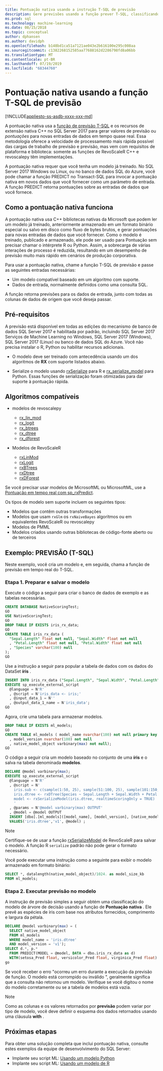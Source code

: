 ```yaml
---
title: Pontuação nativa usando a instrução T-SQL de previsão
description: Gere previsões usando a função prever T-SQL, classificando as entradas DTA em um modelo pré-treinado escrito em R ou Python em SQL Server.
ms.prod: sql
ms.technology: machine-learning
ms.date: 08/15/2018
ms.topic: conceptual
author: dphansen
ms.author: davidph
ms.openlocfilehash: b148bd1ca51a7121ae043e2b616100e295c008aa
ms.sourcegitcommit: c1382268152585aa77688162d2286798fd8a06bb
ms.translationtype: MT
ms.contentlocale: pt-BR
ms.lasthandoff: 07/19/2019
ms.locfileid: "68344760"
---
```

# <a name="native-scoring-using-the-predict-t-sql-function"></a>Pontuação nativa usando a função T-SQL de previsão
[!INCLUDE[appliesto-ss-asdb-xxxx-xxx-md](../includes/appliesto-ss-asdb-xxxx-xxx-md.md)]

A pontuação nativa usa a [função de previsão T-SQL](https://docs.microsoft.com/sql/t-sql/queries/predict-transact-sql) e os recursos de extensão nativa C++ no SQL Server 2017 para gerar valores de previsão ou *pontuações* para novas entradas de dados em tempo quase real. Essa metodologia oferece a velocidade de processamento mais rápida possível das cargas de trabalho de previsão e previsão, mas vem com requisitos de plataforma e biblioteca: somente as funções de RevoScaleR C++ e revoscalepy têm implementações.

A pontuação nativa requer que você tenha um modelo já treinado. No SQL Server 2017 Windows ou Linux, ou no banco de dados SQL do Azure, você pode chamar a função PREDICT no Transact-SQL para invocar a pontuação nativa em novos dados que você fornecer como um parâmetro de entrada. A função PREDICT retorna pontuações sobre as entradas de dados que você fornece.

## <a name="how-native-scoring-works"></a>Como a pontuação nativa funciona

A pontuação nativa usa C++ bibliotecas nativas da Microsoft que podem ler um modelo já treinado, anteriormente armazenado em um formato binário especial ou salvo em disco como fluxo de bytes brutos, e gerar pontuações para novas entradas de dados que você fornecer. Como o modelo é treinado, publicado e armazenado, ele pode ser usado para Pontuação sem precisar chamar o intérprete R ou Python. Assim, a sobrecarga de várias interações de processo é reduzida, resultando em um desempenho de previsão muito mais rápido em cenários de produção corporativa.

Para usar a pontuação nativa, chame a função T-SQL de previsão e passe as seguintes entradas necessárias:

+ Um modelo compatível baseado em um algoritmo com suporte.
+ Dados de entrada, normalmente definidos como uma consulta SQL.

A função retorna previsões para os dados de entrada, junto com todas as colunas de dados de origem que você deseja passar.

## <a name="prerequisites"></a>Pré-requisitos

A previsão está disponível em todas as edições do mecanismo de banco de dados SQL Server 2017 e habilitada por padrão, incluindo SQL Server 2017 Serviços de Machine Learning no Windows, SQL Server 2017 (Windows), SQL Server 2017 (Linux) ou banco de dados SQL do Azure. Você não precisa instalar o R, Python ou habilitar recursos adicionais.

+ O modelo deve ser treinado com antecedência usando um dos algoritmos de **RX** com suporte listados abaixo.

+ Serialize o modelo usando [rxSerialize](https://docs.microsoft.com/machine-learning-server/r-reference/revoscaler/rxserializemodel) para R e [rx_serialize_model](https://docs.microsoft.com/machine-learning-server/python-reference/revoscalepy/rx-serialize-model) para Python. Essas funções de serialização foram otimizadas para dar suporte à pontuação rápida.

<a name="bkmk_native_supported_algos"></a> 

## <a name="supported-algorithms"></a>Algoritmos compatíveis

+ modelos de revoscalepy

  + [rx_lin_mod](https://docs.microsoft.com/machine-learning-server/python-reference/revoscalepy/rx-lin-mod)
  + [rx_logit](https://docs.microsoft.com/machine-learning-server/python-reference/revoscalepy/rx-logit) 
  + [rx_btrees](https://docs.microsoft.com/machine-learning-server/python-reference/revoscalepy/rx-btrees) 
  + [rx_dtree](https://docs.microsoft.com/machine-learning-server/python-reference/revoscalepy/rx-dtree) 
  + [rx_dforest](https://docs.microsoft.com/machine-learning-server/python-reference/revoscalepy/rx-dforest) 

+ Modelos de RevoScaleR

  + [rxLinMod](https://docs.microsoft.com/r-server/r-reference/revoscaler/rxlinmod)
  + [rxLogit](https://docs.microsoft.com/r-server/r-reference/revoscaler/rxlogit)
  + [rxBTrees](https://docs.microsoft.com/r-server/r-reference/revoscaler/rxbtrees)
  + [rxDtree](https://docs.microsoft.com/r-server/r-reference/revoscaler/rxdtree)
  + [rxDForest](https://docs.microsoft.com/r-server/r-reference/revoscaler/rxdforest)

Se você precisar usar modelos de MicrosoftML ou MicrosoftML, use a [Pontuação em tempo real com sp_rxPredict](real-time-scoring.md).

Os tipos de modelo sem suporte incluem os seguintes tipos:

+ Modelos que contêm outras transformações
+ Modelos que usam `rxGlm` os `rxNaiveBayes` algoritmos ou em equivalentes RevoScaleR ou revoscalepy
+ Modelos de PMML
+ Modelos criados usando outras bibliotecas de código-fonte aberto ou de terceiros

## <a name="example-predict-t-sql"></a>Exemplo: PREVISÃO (T-SQL)

Neste exemplo, você cria um modelo e, em seguida, chama a função de previsão em tempo real do T-SQL.

### <a name="step-1-prepare-and-save-the-model"></a>Etapa 1. Preparar e salvar o modelo

Execute o código a seguir para criar o banco de dados de exemplo e as tabelas necessárias.

```sql
CREATE DATABASE NativeScoringTest;
GO
USE NativeScoringTest;
GO
DROP TABLE IF EXISTS iris_rx_data;
GO
CREATE TABLE iris_rx_data (
  "Sepal.Length" float not null, "Sepal.Width" float not null
  , "Petal.Length" float not null, "Petal.Width" float not null
  , "Species" varchar(100) null
);
GO
```

Use a instrução a seguir para popular a tabela de dados com os dados do DataSet **íris** .

```sql
INSERT INTO iris_rx_data ("Sepal.Length", "Sepal.Width", "Petal.Length", "Petal.Width" , "Species")
EXECUTE sp_execute_external_script
  @language = N'R'
  , @script = N'iris_data <- iris;'
  , @input_data_1 = N''
  , @output_data_1_name = N'iris_data';
GO
```

Agora, crie uma tabela para armazenar modelos.

```sql
DROP TABLE IF EXISTS ml_models;
GO
CREATE TABLE ml_models ( model_name nvarchar(100) not null primary key
  , model_version nvarchar(100) not null
  , native_model_object varbinary(max) not null);
GO
```

O código a seguir cria um modelo baseado no conjunto de uma **íris** e o salva na tabela denominada **modelos**.

```sql
DECLARE @model varbinary(max);
EXECUTE sp_execute_external_script
  @language = N'R'
  , @script = N'
    iris.sub <- c(sample(1:50, 25), sample(51:100, 25), sample(101:150, 25))
    iris.dtree <- rxDTree(Species ~ Sepal.Length + Sepal.Width + Petal.Length + Petal.Width, data = iris[iris.sub, ])
    model <- rxSerializeModel(iris.dtree, realtimeScoringOnly = TRUE)
    '
  , @params = N'@model varbinary(max) OUTPUT'
  , @model = @model OUTPUT
  INSERT [dbo].[ml_models]([model_name], [model_version], [native_model_object])
  VALUES('iris.dtree','v1', @model) ;
```

> [!NOTE] 
> Certifique-se de usar a função [rxSerializeModel](https://docs.microsoft.com/machine-learning-server/r-reference/revoscaler/rxserializemodel) de RevoScaleR para salvar o modelo. A função R `serialize` padrão não pode gerar o formato necessário.

Você pode executar uma instrução como a seguinte para exibir o modelo armazenado em formato binário:

```sql
SELECT *, datalength(native_model_object)/1024. as model_size_kb
FROM ml_models;
```

### <a name="step-2-run-predict-on-the-model"></a>Etapa 2. Executar previsão no modelo

A instrução de previsão simples a seguir obtém uma classificação do modelo de árvore de decisão usando a função de **Pontuação nativa** . Ele prevê as espécies de íris com base nos atributos fornecidos, comprimento e largura da pétala.

```sql
DECLARE @model varbinary(max) = (
  SELECT native_model_object
  FROM ml_models
  WHERE model_name = 'iris.dtree'
  AND model_version = 'v1');
SELECT d.*, p.*
  FROM PREDICT(MODEL = @model, DATA = dbo.iris_rx_data as d)
  WITH(setosa_Pred float, versicolor_Pred float, virginica_Pred float) as p;
go
```

Se você receber o erro "ocorreu um erro durante a execução da previsão de função. O modelo está corrompido ou inválido ", geralmente significa que a consulta não retornou um modelo. Verifique se você digitou o nome do modelo corretamente ou se a tabela de modelos está vazia.

> [!NOTE]
> Como as colunas e os valores retornados por **previsão** podem variar por tipo de modelo, você deve definir o esquema dos dados retornados usando uma cláusula **with** .

## <a name="next-steps"></a>Próximas etapas

Para obter uma solução completa que inclui pontuação nativa, consulte estes exemplos da equipe de desenvolvimento do SQL Server:

+ Implante seu script ML: [Usando um modelo Python](https://microsoft.github.io/sql-ml-tutorials/python/rentalprediction/step/3.html)
+ Implante seu script ML: [Usando um modelo de R](https://microsoft.github.io/sql-ml-tutorials/R/rentalprediction/step/3.html)
